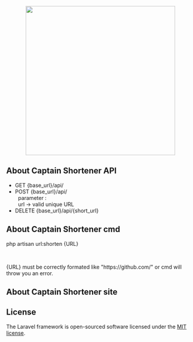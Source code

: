 <p align="center"><a href="https://laravel.com" target="_blank"><img src="https://raw.githubusercontent.com/laravel/art/master/logo-lockup/5%20SVG/2%20CMYK/1%20Full%20Color/laravel-logolockup-cmyk-red.svg" width="400"></a></p>


## About Captain Shortener API

<ul>
    <li>
GET {base_url}/api/
    </li>
     <li>
POST {base_url}/api/
<br/> &nbsp; parameter : <br/> &nbsp; url -> valid unique URL 
    </li>
     <li>
DELETE {base_url}/api/{short_url}
    </li>

</ul>

## About Captain Shortener cmd

<p> 
   php artisan url:shorten {URL}
</p>
<br/>
<p>
    {URL} must be correctly formated like "https://github.com/" or cmd will throw you an error.
</p>

## About Captain Shortener site


## License

The Laravel framework is open-sourced software licensed under the [MIT license](https://opensource.org/licenses/MIT).
